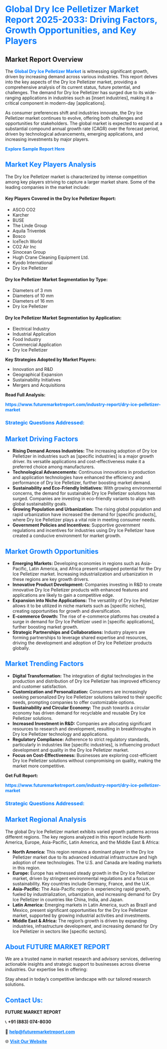 <h1 style="color: #007BFF;">Global Dry Ice Pelletizer Market Report 2025-2033: Driving Factors, Growth Opportunities, and Key Players</h1>

<section id="overview">
<h2>Market Report Overview</h2>
<p>The <a href="https://www.futuremarketreport.com/industry-report/dry-ice-pelletizer-market" style="color: #007BFF; text-decoration: none;"><strong>Global Dry Ice Pelletizer Market</strong></a> is witnessing significant growth, driven by increasing demand across various industries. This report delves into the key aspects of the Dry Ice Pelletizer market, providing a comprehensive analysis of its current status, future potential, and challenges. The demand for Dry Ice Pelletizer has surged due to its wide-ranging applications in industries such as [insert industries], making it a critical component in modern-day [applications].</p>
<p>As consumer preferences shift and industries innovate, the Dry Ice Pelletizer market continues to evolve, offering both challenges and opportunities for stakeholders. The global market is expected to expand at a substantial compound annual growth rate (CAGR) over the forecast period, driven by technological advancements, emerging applications, and increasing investments by major players.</p>
</section>

<section id="overview">
<p><a href="https://www.futuremarketreport.com/request-sample/reportId=98483" style="color: #007BFF; text-decoration: none;"><strong>Explore Sample Report Here</strong></a></p>
</section>

<section id="key-players">
<h2 style="color: #007BFF;">Market Key Players Analysis</h2>
<p>The Dry Ice Pelletizer market is characterized by intense competition among key players striving to capture a larger market share. Some of the leading companies in the market include:</p>
<h4>Key Players Covered in the Dry Ice Pelletizer Report:</h4>
<ul><li>ASCO CO2</li><li>Karcher</li><li>BUSE</li><li>The Linde Group</li><li>Aquila Triventek</li><li>Bosco</li><li>IceTech World</li><li>CO2 Air Inc</li><li>Sinocean Group</li><li>Hugh Crane Cleaning Equipment Ltd.</li><li>Kyodo International</li><li>Dry Ice Pelletizer</li></ul>
<h4>Dry Ice Pelletizer Market Segmentation by Type:</h4>
<ul><li>Diameters of 3 mm</li><li>Diameters of 10 mm</li><li>Diameters of 16 mm</li><li>Dry Ice Pelletizer</li></ul>

<h4>Dry Ice Pelletizer Market Segmentation by Application:</h4>
<ul><li>Electrical Industry</li><li>Industrial Application</li><li>Food Industry</li><li>Commercial Application</li><li>Dry Ice Pelletizer</li></ul>
<p><strong>Key Strategies Adopted by Market Players:</strong></p>
<ul>
<li>Innovation and R&D</li>
<li>Geographical Expansion</li>
<li>Sustainability Initiatives</li>
<li>Mergers and Acquisitions</li>
</ul>
</section>

<section>
<p><strong>Read Full Analysis: </strong></p><a href="https://www.futuremarketreport.com/industry-report/dry-ice-pelletizer-market" style="color: #007BFF; text-decoration: none;"><strong>https://www.futuremarketreport.com/industry-report/dry-ice-pelletizer-market</strong></a>
<h3 style="color: #007BFF;">Strategic Questions Addressed:</h3>
</section>

<section id="driving-factors">
<h2 style="color: #007BFF;">Market Driving Factors</h2>
<ul>
<li><strong>Rising Demand Across Industries:</strong> The increasing adoption of Dry Ice Pelletizer in industries such as [specific industries] is a major growth driver. Its versatile applications and cost-effectiveness make it a preferred choice among manufacturers.</li>
<li><strong>Technological Advancements:</strong> Continuous innovations in production and application technologies have enhanced the efficiency and performance of Dry Ice Pelletizer, further boosting market demand.</li>
<li><strong>Sustainability and Eco-Friendly Initiatives:</strong> With growing environmental concerns, the demand for sustainable Dry Ice Pelletizer solutions has surged. Companies are investing in eco-friendly variants to align with global sustainability goals.</li>
<li><strong>Growing Population and Urbanization:</strong> The rising global population and rapid urbanization have increased the demand for [specific products], where Dry Ice Pelletizer plays a vital role in meeting consumer needs.</li>
<li><strong>Government Policies and Incentives:</strong> Supportive government regulations and incentives for industries using Dry Ice Pelletizer have created a conducive environment for market growth.</li>
</ul>
</section>

<section id="growth-opportunities">
<h2 style="color: #007BFF;">Market Growth Opportunities</h2>
<ul>
<li><strong>Emerging Markets:</strong> Developing economies in regions such as Asia-Pacific, Latin America, and Africa present untapped potential for the Dry Ice Pelletizer market. Increasing industrialization and urbanization in these regions are key growth drivers.</li>
<li><strong>Innovative Product Development:</strong> Companies investing in R&D to create innovative Dry Ice Pelletizer products with enhanced features and applications are likely to gain a competitive edge.</li>
<li><strong>Expansion into Niche Applications:</strong> The versatility of Dry Ice Pelletizer allows it to be utilized in niche markets such as [specific niches], creating opportunities for growth and diversification.</li>
<li><strong>E-commerce Growth:</strong> The rise of e-commerce platforms has created a surge in demand for Dry Ice Pelletizer used in [specific applications], further boosting market growth.</li>
<li><strong>Strategic Partnerships and Collaborations:</strong> Industry players are forming partnerships to leverage shared expertise and resources, driving the development and adoption of Dry Ice Pelletizer products globally.</li>
</ul>
</section>

<section id="trending-factors">
<h2 style="color: #007BFF;">Market Trending Factors</h2>
<ul>
<li><strong>Digital Transformation:</strong> The integration of digital technologies in the production and distribution of Dry Ice Pelletizer has improved efficiency and customer satisfaction.</li>
<li><strong>Customization and Personalization:</strong> Consumers are increasingly seeking personalized Dry Ice Pelletizer solutions tailored to their specific needs, prompting companies to offer customizable options.</li>
<li><strong>Sustainability and Circular Economy:</strong> The push towards a circular economy has driven demand for recyclable and reusable Dry Ice Pelletizer solutions.</li>
<li><strong>Increased Investment in R&D:</strong> Companies are allocating significant resources to research and development, resulting in breakthroughs in Dry Ice Pelletizer technology and applications.</li>
<li><strong>Regulatory Compliance:</strong> Adherence to strict regulatory standards, particularly in industries like [specific industries], is influencing product development and quality in the Dry Ice Pelletizer market.</li>
<li><strong>Focus on Cost-Effectiveness:</strong> Businesses are exploring cost-efficient Dry Ice Pelletizer solutions without compromising on quality, making the market more competitive.</li>
</ul>
</section>

<section>
<p><strong>Get Full Report: </strong></p><a href="https://www.futuremarketreport.com/industry-report/dry-ice-pelletizer-market" style="color: #007BFF; text-decoration: none;"><strong>https://www.futuremarketreport.com/industry-report/dry-ice-pelletizer-market</strong></a>
<h3 style="color: #007BFF;">Strategic Questions Addressed:</h3>
</section>


<section id="regional-analysis">
<h2 style="color: #007BFF;">Market Regional Analysis</h2>
<p>The global Dry Ice Pelletizer market exhibits varied growth patterns across different regions. The key regions analyzed in this report include North America, Europe, Asia-Pacific, Latin America, and the Middle East & Africa:</p>
<ul>
<li><strong>North America:</strong> This region remains a dominant player in the Dry Ice Pelletizer market due to its advanced industrial infrastructure and high adoption of new technologies. The U.S. and Canada are leading markets in this region.</li>
<li><strong>Europe:</strong> Europe has witnessed steady growth in the Dry Ice Pelletizer market, driven by stringent environmental regulations and a focus on sustainability. Key countries include Germany, France, and the U.K.</li>
<li><strong>Asia-Pacific:</strong> The Asia-Pacific region is experiencing rapid growth, fueled by industrialization, urbanization, and increasing demand for Dry Ice Pelletizer in countries like China, India, and Japan.</li>
<li><strong>Latin America:</strong> Emerging markets in Latin America, such as Brazil and Mexico, present significant opportunities for the Dry Ice Pelletizer market, supported by growing industrial activities and investments.</li>
<li><strong>Middle East & Africa:</strong> The region’s growth is driven by expanding industries, infrastructure development, and increasing demand for Dry Ice Pelletizer in sectors like [specific sectors].</li>
</ul>
</section>

<footer>
<h2 style="color: #007BFF;">About FUTURE MARKET REPORT</h2>
<p>We are a trusted name in market research and advisory services, delivering actionable insights and strategic support to businesses across diverse industries. Our expertise lies in offering:</p>

<p>Stay ahead in today’s competitive landscape with our tailored research solutions.</p>

<h2 style="color: #007BFF;">Contact Us:</h2>
<p><strong>FUTURE MARKET REPORT</strong></p>
<p>📞 <strong>+91 (883) 074-8030</strong></p>
<p>📧 <strong><a href="mailto:help@futuremarketreport.com" style="color: #007BFF;">help@futuremarketreport.com</a></strong></p>
<p>🌐 <strong><a href="https://www.futuremarketreport.com/" style="color: #007BFF;">Visit Our Website</a></strong></p>
</footer>
